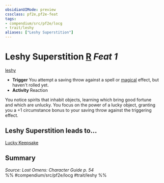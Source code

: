 ```yaml
---
obsidianUIMode: preview
cssclass: pf2e,pf2e-feat
tags:
- compendium/src/pf2e/locg
- trait/leshy
aliases: ["Leshy Superstition"]
---
```

# Leshy Superstition  [R](../../Rules/core-rulebook/chapter-9-playing-the-game.md#Actions "Reaction") *Feat 1*  
[leshy](../../Rules/traits/leshy-b1.md)  

- **Trigger** You attempt a saving throw against a spell or [magical](../../Rules/traits/magical.md) effect, but haven't rolled yet.
- **Activity** Reaction

You notice spirits that inhabit objects, learning which bring good fortune and which are unlucky. You focus on the power of a lucky object, granting you a +1 circumstance bonus to your saving throw against the triggering effect.

## Leshy Superstition leads to...

[Lucky Keepsake](lucky-keepsake-locg.md)

## Summary

*Source: Lost Omens: Character Guide p. 54*  
%% #compendium/src/pf2e/locg #trait/leshy %%